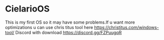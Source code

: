 # CielarioOS
This is my first OS so it may have some problems.If u want more optimizations u can use chris titus tool here https://christitus.com/windows-tool/
Discord with download https://discord.gg/FZPuugqR
